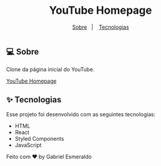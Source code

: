 <h1 align="center">YouTube Homepage</h1>

<p align="center">
  <a href="#-sobre">Sobre</a>&nbsp;&nbsp;&nbsp;|&nbsp;&nbsp;&nbsp;
  <a href="#-tecnologias">Tecnologias</a>
</p>

<p align="center">
 <img src="/assets/youtube-homepage.png" alt="" />
</p>

## 💻 Sobre

Clone da página inicial do YouTube.

<a href="https://youtube-homepage-3wenq69zb-gabrielesmeraldo.vercel.app/">YouTube Homepage</a>

## ✨ Tecnologias

Esse projeto foi desenvolvido com as seguintes tecnologias:

- HTML
- React
- Styled Components
- JavaScript

Feito com ♥ by Gabriel Esmeraldo
